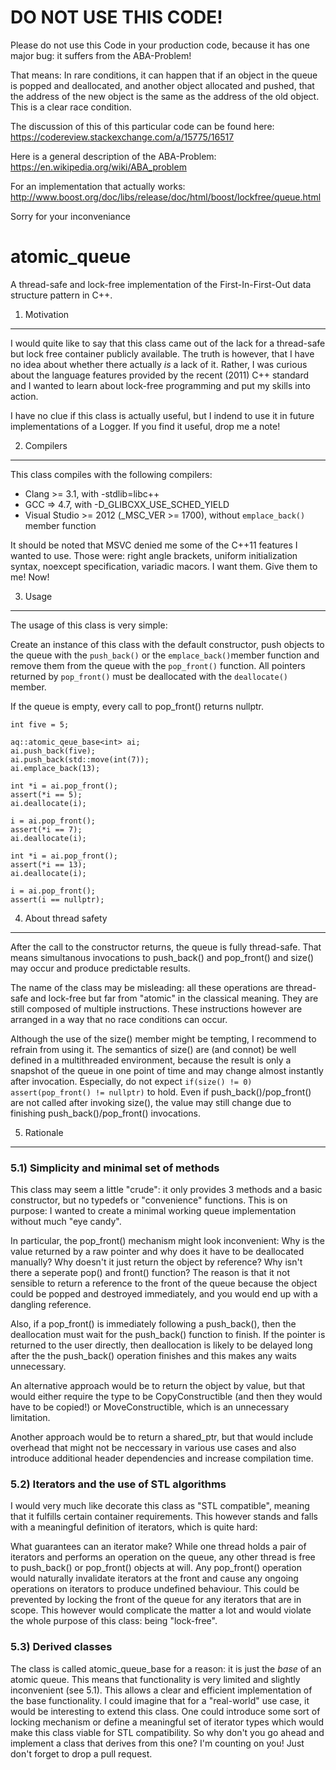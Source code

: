 # DO NOT USE THIS CODE!

Please do not use this Code in your production code, because it has one major bug: it suffers from the ABA-Problem!

That means:
In rare conditions, it can happen that if an object in the queue is popped and deallocated, and another object allocated and pushed, that the address of the new object is the same as the address of the old object. This is a clear race condition.

The discussion of this of this particular code can be found here: https://codereview.stackexchange.com/a/15775/16517

Here is a general description of the ABA-Problem: https://en.wikipedia.org/wiki/ABA_problem

For an implementation that actually works: http://www.boost.org/doc/libs/release/doc/html/boost/lockfree/queue.html

Sorry for your inconveniance

atomic_queue
============

A thread-safe and lock-free implementation of the First-In-First-Out data structure pattern in C++.


1) Motivation
-------------

I would quite like to say that this class came out of the lack for a thread-safe but lock free container publicly available.
The truth is however, that I have no idea about whether there actually *is* a lack of it. Rather, I was curious about the language features provided by the recent (2011) C++ standard and I wanted to learn about lock-free programming and put my skills into action.

I have no clue if this class is actually useful, but I indend to use it in future implementations of a Logger. If you find it useful, drop me a note!

2) Compilers
------------

This class compiles with the following compilers:

  * Clang >= 3.1, with -stdlib=libc++
  * GCC => 4.7, with -D_GLIBCXX_USE_SCHED_YIELD
  * Visual Studio >= 2012 (_MSC_VER >= 1700), without `emplace_back()` member function

It should be noted that MSVC denied me some of the C++11 features I wanted to use. Those were: right angle brackets, uniform initialization syntax, noexcept specification, variadic macors. I want them. Give them to me! Now!

3) Usage
--------

The usage of this class is very simple:

Create an instance of this class with the default constructor, push objects to the queue with the `push_back()` or the `emplace_back()`member function and remove them from the queue with the `pop_front()` function. All pointers returned by `pop_front()` must be deallocated with the `deallocate()` member.

If the queue is empty, every call to pop_front() returns nullptr.

    int five = 5;

    aq::atomic_qeue_base<int> ai;
    ai.push_back(five);
    ai.push_back(std::move(int(7));
    ai.emplace_back(13);

    int *i = ai.pop_front();
    assert(*i == 5);
    ai.deallocate(i);

    i = ai.pop_front();
    assert(*i == 7);
    ai.deallocate(i);

    int *i = ai.pop_front();
    assert(*i == 13);
    ai.deallocate(i);

    i = ai.pop_front();
    assert(i == nullptr);


4) About thread safety
----------------------

After the call to the constructor returns, the queue is fully thread-safe. That means simultanous invocations to push_back() and pop_front() and size() may occur and produce predictable results.

The name of the class may be misleading: all these operations are thread-safe and lock-free but far from "atomic" in the classical meaning. They are still composed of multiple instructions. These instructions however are arranged in a way that no race conditions can occur.

Although the use of the size() member might be tempting, I recommend to refrain from using it. The semantics of size() are (and connot) be well defined in a multithreaded environment, because the result is only a snapshot of the queue in one point of time and may change almost instantly after invocation. Especially, do not expect `if(size() != 0) assert(pop_front() != nullptr)` to hold. Even if push_back()/pop_front() are not called after invoking size(), the value may still change due to finishing push_back()/pop_front() invocations.

5) Rationale
------------

### 5.1) Simplicity and minimal set of methods ###

This class may seem a little "crude": it only provides 3 methods and a basic constructor, but no typedefs or "convenience" functions. This is on purpose: I wanted to create a minimal working queue implementation without much "eye candy".

In particular, the pop_front() mechanism might look inconvenient: Why is the value returned by a raw pointer and why does it have to be deallocated manually? Why doesn't it just return the object by reference? Why isn't there a seperate pop() and front() function? The reason is that it not sensible to return a reference to the front of the queue because the object could be popped and destroyed immediately, and you would end up with a dangling reference.

Also, if a pop_front() is immediately following a push_back(), then the deallocation must wait for the push_back() function to finish.
If the pointer is returned to the user directly, then deallocation is likely to be delayed long after the the push_back() operation finishes and this makes any waits unnecessary.

An alternative approach would be to return the object by value, but that would either require the type to be CopyConstructible (and then they would have to be copied!) or MoveConstructible, which is an unnecessary limitation.

Another approach would be to return a shared_ptr, but that  would include overhead that might not be neccessary in various use cases and also introduce additional header dependencies and increase compilation time.


### 5.2) Iterators and the use of STL algorithms ###

I would very much like decorate this class as "STL compatible", meaning that it fulfills certain container requirements. This however stands and falls with a meaningful definition of iterators, which is quite hard:

What guarantees can an iterator make? While one thread holds a pair of iterators and performs an operation on the queue, any other thread is free to push_back() or pop_front() objects at will. Any pop_front() operation would naturally invalidate iterators at the front and cause any ongoing operations on iterators to produce undefined behaviour.
This could be prevented by locking the front of the queue for any iterators that are in scope. This however would complicate the matter a lot and would violate the whole purpose of this class: being "lock-free".

### 5.3) Derived classes ###

The class is called atomic_queue_base for a reason: it is just the *base* of an atomic queue. This means that functionality is very limited and slightly inconvenient (see 5.1). This allows a clear and efficient implementation of the base functionality.
I could imagine that for a "real-world" use case, it would be interesting to extend this class. One could introduce some sort of locking mechanism or define a meaningful set of iterator types which would make this class viable for STL compatibility.
So why don't you go ahead and implement a class that derives from this one? I'm counting on you! Just don't forget to drop a pull request.





